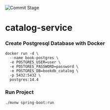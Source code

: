 ![Commit Stage](https://github.com/pebrisulistiyo/catalog-service/actions/workflows/commit-stage.yml/badge.svg)
# catalog-service

### Create Postgresql Database with Docker
```shell
docker run -d \
  --name book-postgres \
  -e POSTGRES_USER=user \
  -e POSTGRES_PASSWORD=password \
  -e POSTGRES_DB=bookdb_catalog \
  -p 5432:5432 \
  postgres:14.4
```
### Run Project
`./mvnw spring-boot:run`

